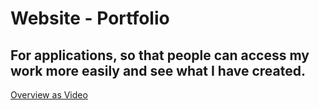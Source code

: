 # Website - Portfolio

## For applications, so that people can access my work more easily and see what I have created.

[Overview as Video](https://youtu.be/28VQ9nRRd3w)
